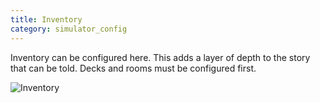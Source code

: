 ```yaml
---
title: Inventory
category: simulator_config
---
```

Inventory can be configured here. This adds a layer of depth to the story that can be told. Decks and rooms must be configured first.



![Inventory](/img/simulator_config_inventory.jpg)

